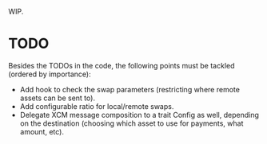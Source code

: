 WIP.

# TODO

Besides the TODOs in the code, the following points must be tackled (ordered by importance):
* Add hook to check the swap parameters (restricting where remote assets can be sent to).
* Add configurable ratio for local/remote swaps.
* Delegate XCM message composition to a trait Config as well, depending on the destination (choosing which asset to use for payments, what amount, etc).
